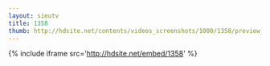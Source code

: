 ```yaml
---
layout: sieutv
title: 1358
thumb: http://hdsite.net/contents/videos_screenshots/1000/1358/preview_360p.mp4.jpg
---
```

{% include iframe src='http://hdsite.net/embed/1358' %}
 
